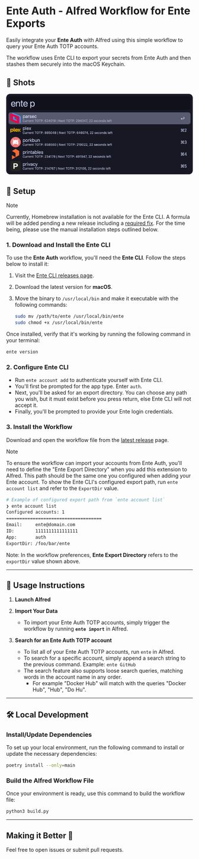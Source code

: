 # Ente Auth - Alfred Workflow for Ente Exports

Easily integrate your **Ente Auth** with Alfred using this simple workflow to query your Ente Auth TOTP accounts.

The workflow uses Ente CLI to export your secrets from Ente Auth and then stashes them securely into the macOS Keychain.

## 📸 Shots
![image1](./metadata/image.png)

## 🚀 Setup

> [!NOTE]
> Currently, Homebrew installation is not available for the Ente CLI. A formula will be added pending a new release including a [required fix](https://github.com/ente-io/ente/pull/4028). For the time being, please use the manual installation steps outlined below.

### 1. Download and Install the Ente CLI

To use the **Ente Auth** workflow, you'll need the **Ente CLI**. Follow the steps below to install it:

1. Visit the [Ente CLI releases page](https://github.com/ente-io/ente/releases?q=tag%3Acli-v0).
2. Download the latest version for **macOS**.
3. Move the binary to `/usr/local/bin` and make it executable with the following commands:

   ```bash
   sudo mv /path/to/ente /usr/local/bin/ente
   sudo chmod +x /usr/local/bin/ente
   ```

Once installed, verify that it's working by running the following command in your terminal:

```bash
ente version
```

### 2. Configure Ente CLI

- Run `ente account add` to authenticate yourself with Ente CLI.
- You'll first be prompted for the app type. Enter `auth`.
- Next, you'll be asked for an export directory. You can choose any path you wish, but it must exist before you press return, else Ente CLI will not accept it.
- Finally, you'll be prompted to provide your Ente login credentials.

### 3. Install the Workflow

Download and open the workflow file from the [latest release](https://github.com/chkpwd/alfred-ente-auth/releases/latest) page.

> [!NOTE]
> To ensure the workflow can import your accounts from Ente Auth, you'll need to define the "Ente Export Directory" when you add this extension to Alfred.
> This path should be the same one you configured when adding your Ente account.
> To show the Ente CLI's configured export path, run `ente account list` and refer to the `ExportDir` value.

```bash
# Example of configured export path from `ente account list`
❯ ente account list
Configured accounts: 1
====================================
Email:     ente@domain.com
ID:        1111111111111111
App:       auth
ExportDir: /foo/bar/ente
```

Note: In the workflow preferences, **Ente Export Directory** refers to the `exportDir` value shown above.

---

## 📖 Usage Instructions

1. **Launch Alfred**

2. **Import Your Data**
   - To import your Ente Auth TOTP accounts, simply trigger the workflow by running **`ente import`** in Alfred.

3. **Search for an Ente Auth TOTP account**
   - To list all of your Ente Auth TOTP accounts, run `ente` in Alfred.
   - To search for a specific account, simply append a search string to the previous command.
     Example: `ente GitHub`
   - The search feature also supports loose search queries, matching words in the account name in any order.
      - For example "Docker Hub" will match with the queries "Docker Hub", "Hub", "Do Hu".

---

## 🛠 Local Development

### Install/Update Dependencies
To set up your local environment, run the following command to install or update the necessary dependencies:

```bash
poetry install --only=main
```

### Build the Alfred Workflow File
Once your environment is ready, use this command to build the workflow file:

```bash
python3 build.py
```

---

## Making it Better 🤝

Feel free to open issues or submit pull requests.
